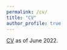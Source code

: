 ```yaml
---
permalink: /cv/
title: "CV"
author_profile: true
---
```

[CV](https://cabreraam.github.io/files/cv.pdf) as of June 2022. 
